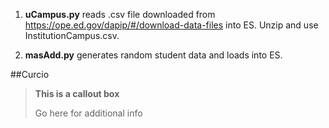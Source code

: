 

1. **uCampus.py** reads .csv file downloaded from https://ope.ed.gov/dapip/#/download-data-files into ES.  Unzip and use InstitutionCampus.csv.

2. **masAdd.py** generates random student data and loads into ES.

##Curcio


> **This is a callout box**
> 
> Go here for additional info
